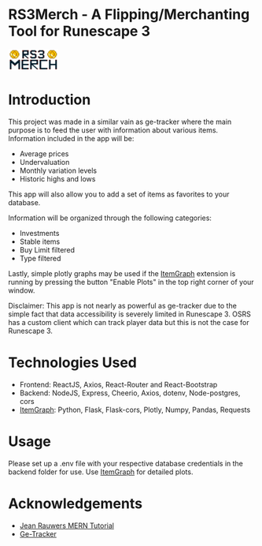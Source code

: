 # RS3Merch - A Flipping/Merchanting Tool for Runescape 3

![alt text](https://github.com/JKal24/RS3Merch/blob/master/Site/src/assets/rs3merch_logo_small.png)

# Introduction

This project was made in a similar vain as ge-tracker where the main purpose is to feed the user with information about various items. 
Information included in the app will be:
* Average prices 
* Undervaluation 
* Monthly variation levels
* Historic highs and lows

This app will also allow you to add a set of items as favorites to your database.

Information will be organized through the following categories:
* Investments
* Stable items
* Buy Limit filtered
* Type filtered

Lastly, simple plotly graphs may be used if the [ItemGraph](https://github.com/JKal24/ItemGraph) extension is running by pressing the button "Enable Plots" in the top right corner of your window.

Disclaimer: This app is not nearly as powerful as ge-tracker due to the simple fact that data accessibility is severely limited in Runescape 3.
OSRS has a custom client which can track player data but this is not the case for Runescape 3.

# Technologies Used

* Frontend: ReactJS, Axios, React-Router and React-Bootstrap
* Backend: NodeJS, Express, Cheerio, Axios, dotenv, Node-postgres, cors
* [ItemGraph](https://github.com/JKal24/ItemGraph): Python, Flask, Flask-cors, Plotly, Numpy, Pandas, Requests

# Usage

Please set up a .env file with your respective database credentials in the backend folder for use.
Use [ItemGraph](https://github.com/JKal24/ItemGraph) for detailed plots.

# Acknowledgements

* [Jean Rauwers MERN Tutorial](https://github.com/jeanrauwers/mern-course-bootcamp)
* [Ge-Tracker](https://www.ge-tracker.com/)
